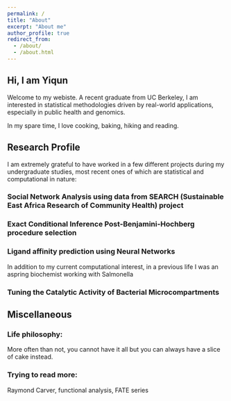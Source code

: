 ```yaml
---
permalink: /
title: "About"
excerpt: "About me"
author_profile: true
redirect_from: 
  - /about/
  - /about.html
---
```

## Hi, I am Yiqun 
Welcome to my webiste. A recent graduate from UC Berkeley, I am interested in statistical methodologies driven by real-world applications, especially in public health and genomics. 

In my spare time, I love cooking, baking, hiking and reading.

## Research Profile

I am extremely grateful to have worked in a few different projects during my undergraduate studies, most recent ones of which are  statistical and computational in nature:

### Social Network Analysis using data from SEARCH (Sustainable East Africa Research of Community Health) project 

### Exact Conditional Inference Post-Benjamini-Hochberg procedure selection

### Ligand affinity prediction using Neural Networks


In addition to my current computational interest, in a previous life I was an aspring biochemist working with Salmonella

### Tuning the Catalytic Activity of Bacterial Microcompartments

## Miscellaneous 

### Life philosophy: 
More often than not, you cannot have it all but you can always have a slice of cake instead.

### Trying to read more: 
Raymond Carver, functional analysis, FATE series



